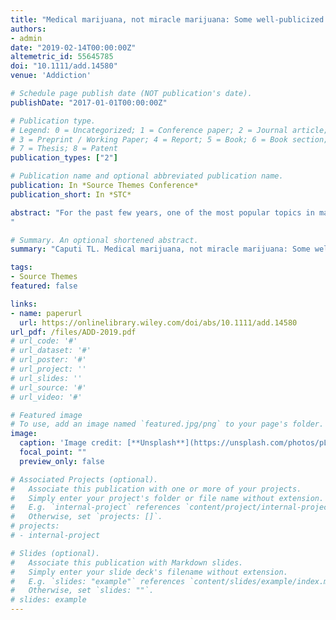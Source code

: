 ```yaml
---
title: "Medical marijuana, not miracle marijuana: Some well-publicized studies about medical marijuana don’t pass a reality check"
authors:
- admin
date: "2019-02-14T00:00:00Z"
altemetric_id: 55645785
doi: "10.1111/add.14580"
venue: 'Addiction'

# Schedule page publish date (NOT publication's date).
publishDate: "2017-01-01T00:00:00Z"

# Publication type.
# Legend: 0 = Uncategorized; 1 = Conference paper; 2 = Journal article;
# 3 = Preprint / Working Paper; 4 = Report; 5 = Book; 6 = Book section;
# 7 = Thesis; 8 = Patent
publication_types: ["2"]

# Publication name and optional abbreviated publication name.
publication: In *Source Themes Conference*
publication_short: In *STC*

abstract: "For the past few years, one of the most popular topics in major journals and media outlets has been how medical marijuana use improves health outcomes 1. Studies have found that medical marijuana laws (MMLs) are responsible for a 25% decrease in opioid overdose rates 2, a 2.1% reduction in the probability of obesity 3, a 10–20% reduction in Medicaid and Medicare prescriptions 4, 5 and a 15% reduction in alcohol sales 6. In major news outlets, the study authors and reporters conclude that these findings are evidence of the healthful effects of medical marijuana use 7-9.
"

# Summary. An optional shortened abstract.
summary: "Caputi TL. Medical marijuana, not miracle marijuana: Some well-publicized studies about medical marijuana don’t pass a reality check. Addiction. 2019 June; 114(6):1128-1129. doi:10.1111/add.14580"

tags:
- Source Themes
featured: false

links:
- name: paperurl
  url: https://onlinelibrary.wiley.com/doi/abs/10.1111/add.14580
url_pdf: /files/ADD-2019.pdf
# url_code: '#'
# url_dataset: '#'
# url_poster: '#'
# url_project: ''
# url_slides: ''
# url_source: '#'
# url_video: '#'

# Featured image
# To use, add an image named `featured.jpg/png` to your page's folder. 
image:
  caption: 'Image credit: [**Unsplash**](https://unsplash.com/photos/pLCdAaMFLTE)'
  focal_point: ""
  preview_only: false

# Associated Projects (optional).
#   Associate this publication with one or more of your projects.
#   Simply enter your project's folder or file name without extension.
#   E.g. `internal-project` references `content/project/internal-project/index.md`.
#   Otherwise, set `projects: []`.
# projects:
# - internal-project

# Slides (optional).
#   Associate this publication with Markdown slides.
#   Simply enter your slide deck's filename without extension.
#   E.g. `slides: "example"` references `content/slides/example/index.md`.
#   Otherwise, set `slides: ""`.
# slides: example
---
```

